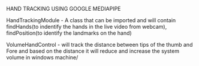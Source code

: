 HAND TRACKING USING GOOGLE MEDIAPIPE

HandTrackingModule - A class that can be imported and will contain findHands(to indentify the hands in the live video from webcam), findPosition(to identify the landmarks on the hand)

VolumeHandControl - will track the distance between tips of the thumb and Fore and based on the distance it will reduce and increase the system volume in windows machine/
